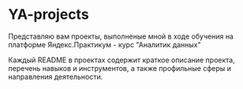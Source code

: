 # YA-projects

Представляю вам проекты, выполненые мной в ходе обучения на платформе Яндекс.Практикум - курс "Аналитик данных"

Каждый README в проектах содержит краткое описание проекта, перечень навыков и инструментов, а также профильные сферы и направления деятельности.
